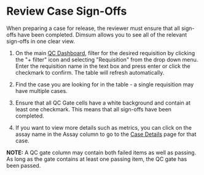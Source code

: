 # Review Case Sign-Offs

When preparing a case for release, the reviewer must ensure that all sign-offs have been completed.
Dimsum allows you to see all of the relevant sign-offs in one clear view.

1. On the main [QC Dashboard](../qc_dashboard.md), filter for the desired requisition
   by clicking the "+ filter" icon and selecting "Requisition" from the drop down menu. Enter the
   requisition name in the text box and press enter or click the checkmark to confirm. The table
   will refresh automatically.

2. Find the case you are looking for in the table - a single requisition may have multiple cases.

3. Ensure that all QC Gate cells have a white background and contain at least one checkmark. This
   means that all sign-offs have been completed.

4. If you want to view more details such as metrics, you can click on the assay name in the Assay
   column to go to the [Case Details](../details.md) page for that case.

**NOTE:** A QC gate column may contain both failed items as well as passing. As long as the gate
contains at least one passing item, the QC gate has been passed.
